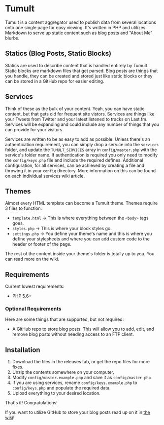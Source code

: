 # Tumult

Tumult is a content aggregator used to publish data from several locations onto one single page for easy viewing. It's written in PHP and utilizes Markdown to serve up static content such as blog posts and "About Me" blurbs.

## Statics (Blog Posts, Static Blocks)

Statics are used to describe content that is handled entirely by Tumult. Static blocks are markdown files that get parsed. Blog posts are things that you handle, they can be created and stored just like static blocks or they can be stored in a GitHub repo for easier editing.

## Services

Think of these as the bulk of your content. Yeah, you can have static content, but that gets old for frequent site vistors. Services are things like your Tweets from Twitter and your latest listened to tracks on Last.fm. Services will be expanding and could include any number of things that you can provide for your visitors.

Services are written to be as easy to add as possible. Unless there's an authentication requirement, you can simply drop a service into the `services` folder, and update the `TUMULT_SERVICES` array in `config/master.php` with the service's folder name. If authentication is required you only need to modify the `config/keys.php` file and include the required defines. Additional configuration, for all services, can be achieved by creating a file and throwing it in your `config` directory. More information on this can be found on each individual services wiki article.

## Themes

Almost every HTML template can become a Tumult theme. Themes require 3 files to function:

* `template.html` -> This is where everything between the `<body>` tags goes.
* `styles.php` -> This is where your block styles go.
* `settings.php` -> You define your theme's name and this is where you define your stylesheets and where you can add custom code to the header or footer of the page.

The rest of the content inside your theme's folder is totally up to you. You can read more on the wiki.

## Requirements

Current lowest requirements:

* PHP 5.6+
### Optional Requirements

Here are some things that are supported, but not required:

* A GitHub repo to store blog posts. This will allow you to add, edit, and remove blog posts without needing access to an FTP client.

## Installation

1. Download the files in the releases tab, or get the repo files for more fixes.
2. Unzip the contents somewhere on your computer.
3. Modify `config/master.example.php` and save it as `config/master.php`
4. If you are using services, rename `config/keys.example.php` to `config/keys.php` and populate the required data.
5. Upload everything to your desired location.

That's it! Congratulations!

If you want to utilize GitHub to store your blog posts read up on it in [the wiki](https://github.com/septor/tumult/wiki/Blog-Posts#remote-or-local)!
